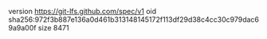 version https://git-lfs.github.com/spec/v1
oid sha256:972f3b887e136a0d461b313148145172f113df29d38c4cc30c979dac69a9a00f
size 8471

